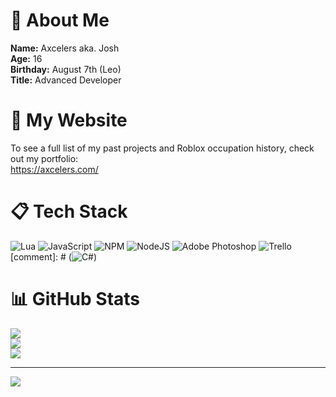 # 👋 About Me

**Name:** Axcelers aka. Josh<br>
**Age:** 16<br>
**Birthday:** August 7th (Leo)<br>
**Title:** Advanced Developer

# 📢 **My** Website

To see a full list of my past projects and Roblox occupation history, check out my portfolio:<br>
https://axcelers.com/

# 📋 Tech Stack

![Lua](https://img.shields.io/badge/lua-%232C2D72.svg?style=flat-square&logo=lua&logoColor=white) ![JavaScript](https://img.shields.io/badge/javascript-%23323330.svg?style=flat-square&logo=javascript&logoColor=%23F7DF1E) ![NPM](https://img.shields.io/badge/NPM-%23000000.svg?style=flat-square&logo=npm&logoColor=white) ![NodeJS](https://img.shields.io/badge/node.js-6DA55F?style=flat-square&logo=node.js&logoColor=white) ![Adobe Photoshop](https://img.shields.io/badge/adobephotoshop-%2331A8FF.svg?style=flat-square&logo=adobephotoshop&logoColor=white) ![Trello](https://img.shields.io/badge/Trello-%23026AA7.svg?style=flat-square&logo=Trello&logoColor=white)
[comment]: # (![C#](https://img.shields.io/badge/c%23-%23239120.svg?style=flat-square&logo=c-sharp&logoColor=white))

# 📊 GitHub Stats

![](https://github-readme-stats.vercel.app/api?username=Axcelers&theme=dark&hide_border=false&include_all_commits=false&count_private=true)<br/>
![](https://github-readme-streak-stats.herokuapp.com/?user=Axcelers&theme=dark&hide_border=false)<br/>
![](https://github-readme-stats.vercel.app/api/top-langs/?username=Axcelers&theme=dark&hide_border=false&include_all_commits=false&count_private=true&layout=compact)

---
[![](https://visitcount.itsvg.in/api?id=Axcelers&icon=0&color=0)](https://visitcount.itsvg.in)



<!--
**Axcelers/Axcelers** is a ✨ _special_ ✨ repository because its `README.md` (this file) appears on your GitHub profile.

Here are some ideas to get you started:

- 🔭 I’m currently working on ...
- 🌱 I’m currently learning ...
- 👯 I’m looking to collaborate on ...
- 🤔 I’m looking for help with ...
- 💬 Ask me about ...
- 📫 How to reach me: ...
- 😄 Pronouns: ...
- ⚡ Fun fact: ...
-->
